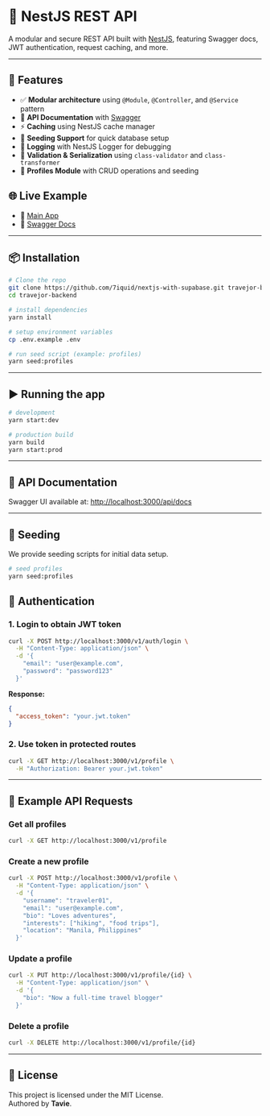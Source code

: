 # 🦉 NestJS REST API

A modular and secure REST API built with [NestJS](https://nestjs.com/),
featuring Swagger docs, JWT authentication, request caching, and more.

---

## 🚀 Features

- ✅ **Modular architecture** using `@Module`, `@Controller`, and
  `@Service` pattern
- 📖 **API Documentation** with [Swagger](https://swagger.io/)
- ⚡ **Caching** using NestJS cache manager
- 🌱 **Seeding Support** for quick database setup
- 📝 **Logging** with NestJS Logger for debugging
- 🎯 **Validation & Serialization** using `class-validator` and
  `class-transformer`
- 🧩 **Profiles Module** with CRUD operations and seeding

## 🌐 Live Example

- 🔗 [Main App](https://nestexpress.onrender.com/v1)
- 📄 [Swagger Docs](https://nestexpress.onrender.com/api/docs)

---

## 📦 Installation

```bash
# Clone the repo
git clone https://github.com/7iquid/nextjs-with-supabase.git travejor-backend
cd travejor-backend

# install dependencies
yarn install

# setup environment variables
cp .env.example .env

# run seed script (example: profiles)
yarn seed:profiles
```

---

## ▶️ Running the app

```bash
# development
yarn start:dev

# production build
yarn build
yarn start:prod
```

---

## 📖 API Documentation

Swagger UI available at: <http://localhost:3000/api/docs>

---

## 🌱 Seeding

We provide seeding scripts for initial data setup.

```bash
# seed profiles
yarn seed:profiles
```

## 🔐 Authentication

### 1. Login to obtain JWT token

```bash
curl -X POST http://localhost:3000/v1/auth/login \
  -H "Content-Type: application/json" \
  -d '{
    "email": "user@example.com",
    "password": "password123"
  }'
```

**Response:**

```json
{
  "access_token": "your.jwt.token"
}
```

### 2. Use token in protected routes

```bash
curl -X GET http://localhost:3000/v1/profile \
  -H "Authorization: Bearer your.jwt.token"
```

---

## 📌 Example API Requests

### Get all profiles

```bash
curl -X GET http://localhost:3000/v1/profile
```

### Create a new profile

```bash
curl -X POST http://localhost:3000/v1/profile \
  -H "Content-Type: application/json" \
  -d '{
    "username": "traveler01",
    "email": "user@example.com",
    "bio": "Loves adventures",
    "interests": ["hiking", "food trips"],
    "location": "Manila, Philippines"
  }'
```

### Update a profile

```bash
curl -X PUT http://localhost:3000/v1/profile/{id} \
  -H "Content-Type: application/json" \
  -d '{
    "bio": "Now a full-time travel blogger"
  }'
```

### Delete a profile

```bash
curl -X DELETE http://localhost:3000/v1/profile/{id}
```

---

## 📝 License

This project is licensed under the MIT License.  
Authored by **Tavie**.
